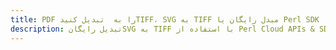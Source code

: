 ---title: PDF را به  تبدیل کنیدTIFF، SVG به TIFF مبدل رایگان یا Perl SDKdescription: تبدیل رایگانSVG به TIFF با استفاده از Perl Cloud APIs & SDK همچنین اسناد PDF را در Cloud ایجاد، ویرایش و رندر کنید.---